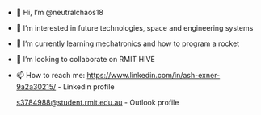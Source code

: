 - 👋 Hi, I’m @neutralchaos18
- 👀 I’m interested in future technologies, space and engineering systems
- 🌱 I’m currently learning mechatronics and how to program a rocket
- 💞️ I’m looking to collaborate on RMIT HIVE
- 📫 How to reach me: https://www.linkedin.com/in/ash-exner-9a2a30215/ - Linkedin profile

  s3784988@student.rmit.edu.au - Outlook profile

<!---
neutralchaos18/neutralchaos18 is a ✨ special ✨ repository because its `README.md` (this file) appears on your GitHub profile.
You can click the Preview link to take a look at your changes.
--->
